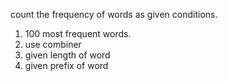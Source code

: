 count the frequency of words as given conditions.

1. 100 most frequent words.
2. use combiner
3. given length of word
4. given prefix of word